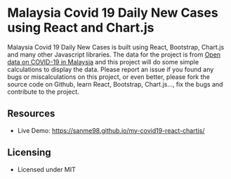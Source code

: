 <!-- Heading of Template -->
<h1>
  Malaysia Covid 19 Daily New Cases using React and Chart.js
</h1>

<!-- Description of Template -->
<p>
  Malaysia Covid 19 Daily New Cases is built using React, Bootstrap, Chart.js and many other Javascript libraries. The data for the project is from <a href="https://github.com/MoH-Malaysia/covid19-public" target="_blank">Open data on COVID-19 in Malaysia</a> and this project will do some simple calculations to display the data. Please report an issue if you found any bugs or miscalculations on this project, or even better, please fork the source code on Github, learn React, Bootstrap, Chart.js..., fix the bugs and contribute to the project.
</p>

<!-- Resources of Template -->
<h2>Resources</h2>
<ul>
<li>  
  Live Demo: <a href="https://sanme98.github.io/my-covid19-react-chartjs/" target="_blank">https://sanme98.github.io/my-covid19-react-chartjs/</a>
</li>
</ul>

<!-- Licensing of Template -->
<h2>Licensing</h2>
<ul>
  <li>
    <p>Licensed under MIT</p>
  </li>
</ul>

